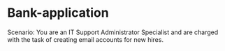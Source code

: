 # Bank-application
Scenario: You are an IT Support Administrator Specialist and are charged with the task of creating email accounts for new hires.   
